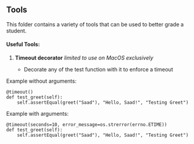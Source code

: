 ## Tools

This folder contains a variety of tools that can be used to better grade a student. 

#### Useful Tools:

1. <b>Timeout decorator</b> <i> limited to use on MacOS exclusively </i>

	- Decorate any of the test function with it to enforce a timeout

Example without arguments: 

	@timeout()
    def test_greet(self):
        self.assertEqual(greet("Saad"), "Hello, Saad!", "Testing Greet")
	

Example with arguments:
	
	@timeout(seconds=10, error_message=os.strerror(errno.ETIME))
    def test_greet(self):
        self.assertEqual(greet("Saad"), "Hello, Saad!", "Testing Greet")
